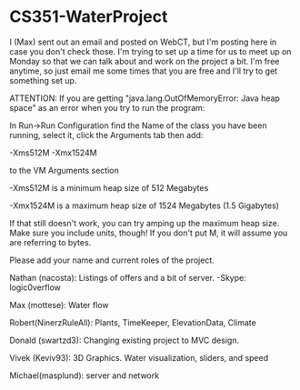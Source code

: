 CS351-WaterProject
==================

I (Max) sent out an email and posted on WebCT, but I'm posting here in case you don't check those. I'm trying to set up a time for us to meet up on Monday so that we can talk about and work on the project a bit. I'm free anytime, so just email me some times that you are free and I'll try to get something set up.




ATTENTION: If you are getting "java.lang.OutOfMemoryError: Java heap space" as an error when you try to run the program:

In Run->Run Configuration find the Name of the class you have been running, select it, click the Arguments tab then add:

-Xms512M -Xmx1524M

to the VM Arguments section

-Xms512M is a minimum heap size of 512 Megabytes

-Xmx1524M is a maximum heap size of 1524 Megabytes (1.5 Gigabytes)

If that still doesn't work, you can try amping up the maximum heap size.
Make sure you include units, though! If you don't put M, it will assume you are referring to bytes.




Please add your name and current roles of the project.

Nathan (nacosta): Listings of offers and a bit of server.
-Skype: logic0verflow

Max (mottese): Water flow

Robert(NinerzRuleAll): Plants, TimeKeeper, ElevationData, Climate

Donald (swartzd3): Changing existing project to MVC design.

Vivek (Keviv93): 3D Graphics. Water visualization, sliders, and speed

Michael(masplund): server and network
